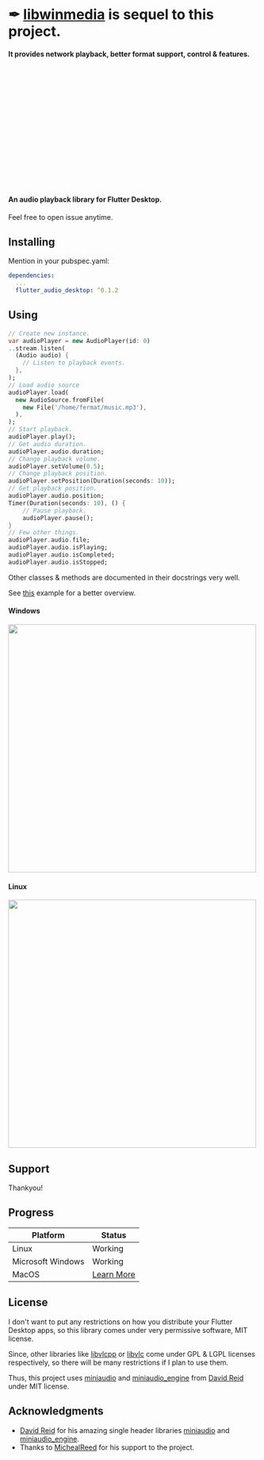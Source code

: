 # ✒ [libwinmedia](https://github.com/harmonoid/libwinmedia) is sequel to this project.
#### It provides network playback, better format support, control & features.
<br></br>
<br></br>
<br></br>
<br></br>
<br></br>
<br></br>
<br></br>
#### An audio playback library for Flutter Desktop.

Feel free to open issue anytime.


## Installing

Mention in your pubspec.yaml:

```yaml
dependencies:
  ...
  flutter_audio_desktop: ^0.1.2
```

## Using

```dart
// Create new instance.
var audioPlayer = new AudioPlayer(id: 0)
..stream.listen(
  (Audio audio) {
    // Listen to playback events.
  },
);
// Load audio source
audioPlayer.load(
  new AudioSource.fromFile(
    new File('/home/fermat/music.mp3'),
  ),
);
// Start playback.
audioPlayer.play();
// Get audio duration.
audioPlayer.audio.duration;
// Change playback volume.
audioPlayer.setVolume(0.5);
// Change playback position.
audioPlayer.setPosition(Duration(seconds: 10));
// Get playback position.
audioPlayer.audio.position;
Timer(Duration(seconds: 10), () {
    // Pause playback.
    audioPlayer.pause();
}
// Few other things.
audioPlayer.audio.file;
audioPlayer.audio.isPlaying;
audioPlayer.audio.isCompleted;
audioPlayer.audio.isStopped;

```

Other classes & methods are documented in their docstrings very well.

See [this](https://github.com/fermat28/flutter_audio_desktop/blob/master/example/lib/main.dart) example for a better overview.

#### Windows

<img src="https://github.com/fermat28/flutter_audio_desktop/blob/assets/windows.png?raw=true" width="500"></img>

#### Linux

<img src="https://github.com/fermat28/flutter_audio_desktop/blob/assets/linux.png?raw=true" width="500"></img>

## Support

Thankyou!


## Progress

|Platform            |Status                                                    |
|--------------------|----------------------------------------------------------|
|Linux               |Working                                                   |
|Microsoft Windows   |Working                                                   |
|MacOS               |[Learn More](https://www.youtube.com/watch?v=dQw4w9WgXcQ) |


## License

I don't want to put any restrictions on how you distribute your Flutter Desktop apps, so this library comes under very permissive software, MIT license.

Since, other libraries like [libvlcpp](https://github.com/videolan/libvlcpp) or [libvlc](https://www.videolan.org/vlc/libvlc.html) come under GPL & LGPL licenses respectively, so there will be many restrictions if I plan to use them.

Thus, this project uses [miniaudio](https://github.com/mackron/miniaudio) and [miniaudio_engine](https://github.com/mackron/miniaudio) from [David Reid](https://github.com/mackron) under MIT license.


## Acknowledgments

- [David Reid](https://github.com/mackron) for his amazing single header libraries [miniaudio](https://github.com/mackron/miniaudio) and [miniaudio_engine](https://github.com/mackron/miniaudio).
- Thanks to [MichealReed](https://github.com/MichealReed) for his support to the project.
